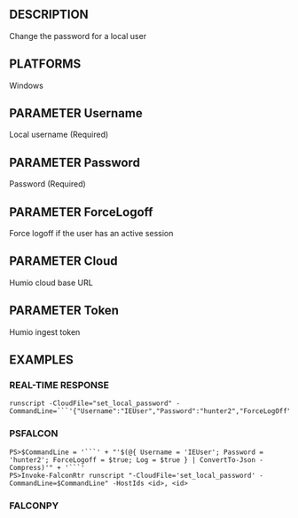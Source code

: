 ## DESCRIPTION
Change the password for a local user

## PLATFORMS
Windows

## PARAMETER Username
Local username (Required)

## PARAMETER Password
Password (Required)

## PARAMETER ForceLogoff
Force logoff if the user has an active session

## PARAMETER Cloud
Humio cloud base URL

## PARAMETER Token
Humio ingest token

## EXAMPLES

### REAL-TIME RESPONSE
```
runscript -CloudFile="set_local_password" -CommandLine=```'{"Username":"IEUser","Password":"hunter2","ForceLogOff":true,"Log":true}'```
```
### PSFALCON
```
PS>$CommandLine = '```' + "'$(@{ Username = 'IEUser'; Password = 'hunter2'; ForceLogoff = $true; Log = $true } | ConvertTo-Json -Compress)'" + '```'
PS>Invoke-FalconRtr runscript "-CloudFile='set_local_password' -CommandLine=$CommandLine" -HostIds <id>, <id>
```
### FALCONPY
